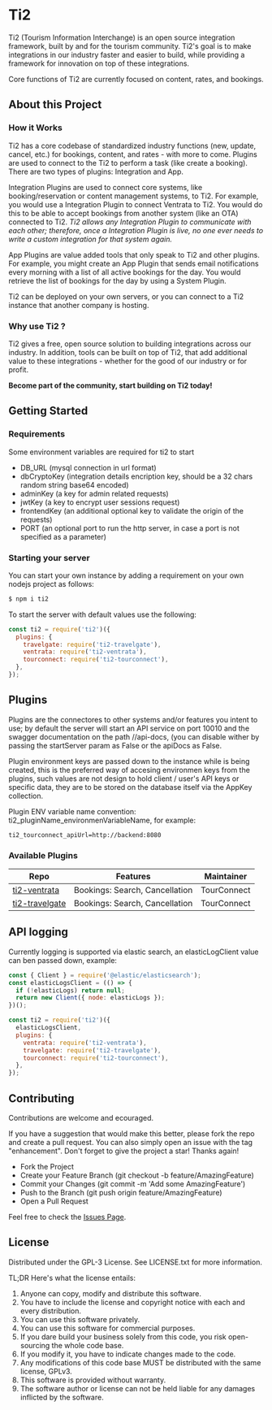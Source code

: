 # Ti2

Ti2 (Tourism Information Interchange) is an open source integration framework, built by and for the tourism community. Ti2's goal is to make integrations in our industry faster and easier to build, while providing a framework for innovation on top of these integrations.

Core functions of Ti2 are currently focused on content, rates, and bookings.

## About this Project

### How it Works

Ti2 has a core codebase of standardized industry functions (new, update, cancel, etc.) for bookings, content, and rates - with more to come. Plugins are used to connect to the Ti2 to perform a task (like create a booking). There are two types of plugins: Integration and App.

Integration Plugins are used to connect core systems, like booking/reservation or content management systems, to Ti2. For example, you would use a Integration Plugin to connect Ventrata to Ti2. You would do this to be able to accept bookings from another system (like an OTA) connected to Ti2. *Ti2 allows any Integration Plugin to communicate with each other; therefore, once a Integration Plugin is live, no one ever needs to write a custom integration for that system again.*

App Plugins are value added tools that only speak to Ti2 and other plugins. For example, you might create an App Plugin that sends email notifications every morning with a list of all active bookings for the day. You would retrieve the list of bookings for the day by using a System Plugin.

Ti2 can be deployed on your own servers, or you can connect to a Ti2 instance that another company is hosting.

### Why use Ti2 ?

Ti2 gives a free, open source solution to building integrations across our industry. In addition, tools can be built on top of Ti2, that add additional value to these integrations - whether for the good of our industry or for profit.

**Become part of the community, start building on Ti2 today!**

## Getting Started

### Requirements

Some environment variables are required for ti2 to start

- DB_URL (mysql connection in url format)
- dbCryptoKey (integration details encription key, should be a 32 chars random string base64 encoded)
- adminKey (a key for admin related requests)
- jwtKey (a key to encrypt user sessions request)
- frontendKey (an additional optional key to validate the origin of the requests)
- PORT (an optional port to run the http server, in case a port is not specified as a parameter)

### Starting your server

You can start your own instance by adding a requirement on your own nodejs project as follows:

```bash
$ npm i ti2
```

To start the server with default values use the following: 

```javascript
const ti2 = require('ti2')({
  plugins: {
    travelgate: require('ti2-travelgate'),
    ventrata: require('ti2-ventrata'),
    tourconnect: require('ti2-tourconnect'),
  },
});
```

## Plugins

Plugins are the connectores to other systems and/or features you intent to use; by default the server will start an API service on port 10010 and the swagger documentation on the path //api-docs, (you can disable wither by passing the startServer param as False or the apiDocs as False.

Plugin environment keys are passed down to the instance while is being created, this is the preferred way of accesing environmen keys from the plugins, such values are not design to hold client / user's API keys or specific data, they are to be stored on the database itself via the AppKey collection.

Plugin ENV variable name convention: ti2_pluginName_environmenVariableName, for example:

```env
ti2_tourconnect_apiUrl=http://backend:8080
```

### Available Plugins

| Repo | Features | Maintainer |
| ---- | -------- | ---------- |
| [ti2-ventrata](https://github.com/TourConnect/ti2-ventrata)     | Bookings: Search, Cancellation | TourConnect |
| [ti2-travelgate](https://github.com/TourConnect/ti2-travelgate) | Bookings: Search, Cancellation | TourConnect |

## API logging

Currently logging is supported via elastic search, an elasticLogClient value can ben passed down, example:

```javascript
const { Client } = require('@elastic/elasticsearch');
const elasticLogsClient = (() => {
  if (!elasticLogs) return null;
  return new Client({ node: elasticLogs });
})();

const ti2 = require('ti2')({
  elasticLogsClient,
  plugins: {
    ventrata: require('ti2-ventrata'),
    travelgate: require('ti2-travelgate'),
    tourconnect: require('ti2-tourconnect'),
  },
});
```

## Contributing

Contributions are welcome and ecouraged.

If you have a suggestion that would make this better, please fork the repo and create a pull request. You can also simply open an issue with the tag "enhancement". Don't forget to give the project a star! Thanks again!

- Fork the Project
- Create your Feature Branch (git checkout -b feature/AmazingFeature)
- Commit your Changes (git commit -m 'Add some AmazingFeature')
- Push to the Branch (git push origin feature/AmazingFeature)
- Open a Pull Request

Feel free to check the [Issues Page](https://github.com/TourConnect/ti2/issues).

## License

Distributed under the GPL-3 License. See LICENSE.txt for more information.

TL;DR Here's what the license entails:

1. Anyone can copy, modify and distribute this software.
2. You have to include the license and copyright notice with each and every distribution.
3. You can use this software privately.
4. You can use this software for commercial purposes.
5. If you dare build your business solely from this code, you risk open-sourcing the whole code base.
6. If you modify it, you have to indicate changes made to the code.
7. Any modifications of this code base MUST be distributed with the same license, GPLv3.
8. This software is provided without warranty.
9. The software author or license can not be held liable for any damages inflicted by the software.

